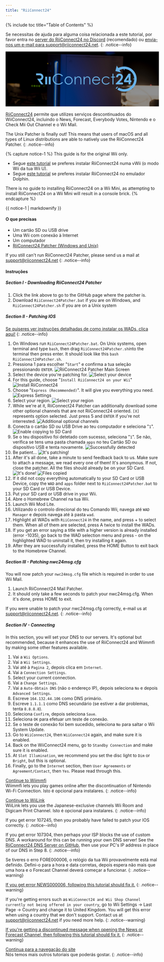 ```yaml
---
title: "RiiConnect24"
---
```


{% include toc title="Table of Contents" %}

Se necessitas de ajuda para alguma coisa relacionada a este tutorial, por favor entra no [server do RiiConnect24 no Discord](https://discord.gg/rc24) (recomendado) ou [envia-nos um e-mail para support@riiconnect24.net](mailto:support@riiconnect24.net).
{: .notice--info}

![RiiConnect24 Logo](/images/WiiRC24Logo.jpg)

[RiiConnect24](https://rc24.xyz/) permite que utilizes serviços descontinuados do WiiConnect24, incluindo o News, Forecast, Everybody Votes, Nintendo e o Check Mii Out Channel e o Wii Mail.

The Unix Patcher is finally out! This means that users of macOS and all types of Linux distributions are able to natively use the RiiConnect24 Patcher.
{: .notice--info}

{% capture notice-1 %}
This guide is for the original Wii only.

- Segue [este tutorial](riiconnect24-vwii) se preferes instalar RiiConnect24 numa vWii (o modo Wii da tua Wii U).
- Segue [este tutorial](riiconnect24-dolphin) se preferes instalar RiiConnect24 no emulador Dolphin.

There is no guide to installing RiiConnect24 on a Wii Mini, as attempting to install RiiConnect24 on a Wii Mini will result in a console brick.
{% endcapture %}

<div class="notice--warning">{{ notice-1 | markdownify }}</div>

#### O que precisas

* Um cartão SD ou USB drive
* Uma Wii com conexão à Internet
* Um computador
* [RiiConnect24 Patcher (Windows and Unix)](https://github.com/RiiConnect24/RiiConnect24-Patcher/releases)

If you still can't run RiiConnect24 Patcher, please send us a mail at support@riiconnect24.net
{: .notice--info}

#### Instruções

##### Section I - Downloading RiiConnect24 Patcher

1. Click the link above to go to the GitHub page where the patcher is.
2. Download `RiiConnect24Patcher.bat` if you are on Windows, and `RiiConnect24Patcher.sh` if you are on a Unix system

##### Section II - Patching IOS

[Se quiseres ver instruções detalhadas de como instalar os WADs, clica aqui!](wiimodlite)
{: .notice--info}

1. On Windows run `RiiConnect24Patcher.bat`. On Unix systems, open terminal and type `bash`, then drag `RiiConnect24Patcher.sh`into the terminal then press enter. It should look like this `bash RiiConnect24Patcher.sh`.
2. Pressiona 1 para escolher "`Start`" e confirma a tua seleção pressionando `ENTER`. ![RiiConnect24 Patcher Main Screen](/images/RC24_Patcher/1.JPG)
3. Select the device you're patching for. ![Select your device](/images/RC24_Patcher/2.JPG)
4. For this guide, choose "`Install RiiConnect24 on your Wii`" ![Install RiiConnect24](/images/RC24_Patcher/3.JPG)
5. Choose "`Express (Recommended)`". It will give you everything you need. ![Express Settings](/images/RC24_Patcher/4.JPG)
6. Select your region. ![Select your region](/images/RC24_Patcher/5.JPG)
7. While we're at it, RiiConnect24 Patcher can additionally download some other optional channels that are not RiiConnect24 oriented. `[X]` represents option selected. Just press 5 and `ENTER` if you're not interrested. ![Additional optional channels](/images/RC24_Patcher/6.JPG)
7. Conecta o cartão SD ou USB Drive ao teu computador e seleciona "`1`". ![Enable copying to SD Card](/images/RC24_Patcher/7.JPG)
8. Se o teu dispositivo foi detetado com sucesso, seleciona "`1`". Se não, verifica se tens uma pasta chamada `apps` no teu Cartão SD ou dispositivo USB e tenta novamente. ![Successfully detected](/images/RC24_Patcher/8.JPG)
9. Be patient... ![It's patching!](/images/RC24_Patcher/9.JPG)
10. After it's all done, take a minute to send feedback back to us. Make sure to attach a message, we read every one of them! It's anonymous. If not, close the patcher. All the files should already be on your SD Card. ![It's done!](/images/RC24_Patcher/10.JPG) ![Files copied](/images/RC24_Patcher/11.PNG)
11. If it did not copy everything automatically to your SD Card or USB Device, copy the `WAD` and `apps` folder next to `RiiConnect24Patcher.bat` to your SD Card or USB Device.
12. Put your SD card or USB drive in your Wii.
13. Abre o Homebrew Channel na tua Wii.
14. Launch Wii Mod Lite.
15. Utilizando o controlo direcional do teu Comando Wii, navega até `WAD Manager` e depois navega até à pasta `wad`.
16. Highlight all WADs with `RiiConnect24` in the name, and press + to select them. When all of them are selected, press A twice to install the WADs.
17. If you get an error saying a title with a higher version is already installed (error -1035), go back to the WAD selection menu and press - on the highlighted WAD to uninstall it, then try installing it again.
18. After they are successfully installed, press the HOME Button to exit back to the Homebrew Channel.

##### Section III - Patching nwc24msg.cfg

You will now patch your `nwc24msg.cfg` file which is required in order to use Wii Mail.

1. Launch RiiConnect24 Mail Patcher.
2. It should only take a few seconds to patch your nwc24msg.cfg. When it's done, press HOME to exit.

If you were unable to patch your nwc24msg.cfg correctly, e-mail us at [support@riiconnect24.net](mailto:support@riiconnect24.net).
{: .notice--info}

##### Section IV - Connecting

In this section, you will set your DNS to our servers. It's optional but recommended, because it enhances the use of RiiConnect24 and Wiimmfi by making some other features available.

1. Vai a `Wii Options`.
2. Vai a `Wii Settings`.
3. Vai até à `Pagina 2`, depois clica em `Internet`.
4. Vai a `Connection Settings`.
5. Select your current connection.
6. Vai a `Change Settings`.
7. Vai a `Auto-Obtain DNS` (não o endereço IP), depois seleciona `No` e depois `Advanced Settings`.
8. Escreve `164.132.44.106` como DNS primário.
9. Escreve `1.1.1.1` como DNS secundário (se estiver a dar problemas, tenta `8.8.8.8`).
10. Seleciona `Confirm`, depois seleciona `Save`.
11. Seleciona `OK` para efetuar um teste de conexão.
12. Se o teste de conexão foi bem sucedido, seleciona `No` para saltar o Wii System Update.
13. Go to `WiiConnect24`, then `WiiConnect24` again, and make sure it is enabled.
14. Back on the WiiConnect24 menu, go to `Standby Connection` and make sure it is enabled.
15. At `Slot Illumination`, we recommend you set the disc light to `Dim` or `Bright`, but this is optional.
16. Finally, go to the `Internet` section, then `User Agreements` or `Agreement/Contact`, then `Yes`. Please read through this.


[Continue to Wiimmfi](wiimmfi)<br> Wiimmfi lets you play games online after the discontinuation of Nintendo Wi-Fi Connection. Isto é opcional para instalares.
{: .notice--info}

[Continue to WiiLink](wiilink)<br> WiiLink lets you use the Japanese-exclusive channels Wii Room and Digicam Print Channel. Isto é opcional para instalares.
{: .notice--info}

If you get error 107245, then you probably have failed to patch your IOS correctly.
{: .notice--info}

If you get error 107304, then perhaps your ISP blocks the use of custom DNS. A workaround for this can be running your own DNS server! See the [RiiConnect24 DNS Server on GitHub](https://github.com/RiiConnect24/DNS-Server), then use your PC's IP address in place of our DNS in Step 8.
{: .notice--info}

Se tiveres o erro FORE000006, o relógio da tua Wii provavelmente está mal definido. Defini-o para a hora e data corretas, depois espera não mais que uma hora e o Forecast Channel deverá começar a funcionar.
{: .notice--warning}

[If you get error NEWS000006, following this tutorial should fix it.](news000006)
{: .notice--warning}

If you're getting errors such as `WiiConnect24 and Wii Shop Channel currently not being offered in your country`, go to Wii Settings -> Last Page -> Country and change it to United Kingdom. You will get this error when using a country that we don't support. Contact us at [support@riiconnect24.net](mailto:support@riiconnect24.net) if you need more help.
{: .notice--warning}

[If you're getting a discontinued message when opening the News or Forecast Channel, then following this tutorial should fix it.](deleting-vffs)
{: .notice--warning}

[Continua para a navegação do site](site-navigation)<br> Nós temos mais outros tutoriais que poderás gostar.
{: .notice--info}
